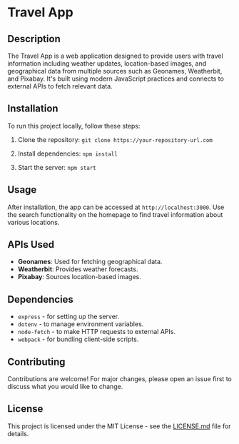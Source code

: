 # Travel App

## Description

The Travel App is a web application designed to provide users with travel information including weather updates, location-based images, and geographical data from multiple sources such as Geonames, Weatherbit, and Pixabay. It's built using modern JavaScript practices and connects to external APIs to fetch relevant data.

## Installation

To run this project locally, follow these steps:

1. Clone the repository:
    ```git clone https://your-repository-url.com ```

2. Install dependencies:
    ```npm install ```

3. Start the server:
    ```npm start```


## Usage

After installation, the app can be accessed at `http://localhost:3000`. Use the search functionality on the homepage to find travel information about various locations.

## APIs Used

- **Geonames**: Used for fetching geographical data.
- **Weatherbit**: Provides weather forecasts.
- **Pixabay**: Sources location-based images.

## Dependencies

- `express` - for setting up the server.
- `dotenv` - to manage environment variables.
- `node-fetch` - to make HTTP requests to external APIs.
- `webpack` - for bundling client-side scripts.

## Contributing

Contributions are welcome! For major changes, please open an issue first to discuss what you would like to change.

## License

This project is licensed under the MIT License - see the [LICENSE.md](LICENSE) file for details.



